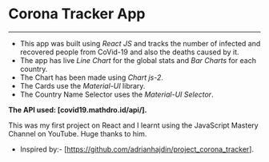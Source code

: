 # Corona Tracker App
----------------------

+ This app was built using *React JS* and tracks the number of infected and recovered people from CoVid-19 and also the deaths caused by it.
+ The app has live *Line Chart* for the global stats and *Bar Charts* for each country.
+ The Chart has been made using *Chart js-2*.
+ The Cards use the *Material-UI* library.
+ The Country Name Selector uses the *Material-UI Selector*.

**The API used: [covid19.mathdro.id/api/].**

This was my first project on React and I learnt using the JavaScript Mastery Channel on YouTube. Huge thanks to him.
+ Inspired by:- [https://github.com/adrianhajdin/project_corona_tracker].
